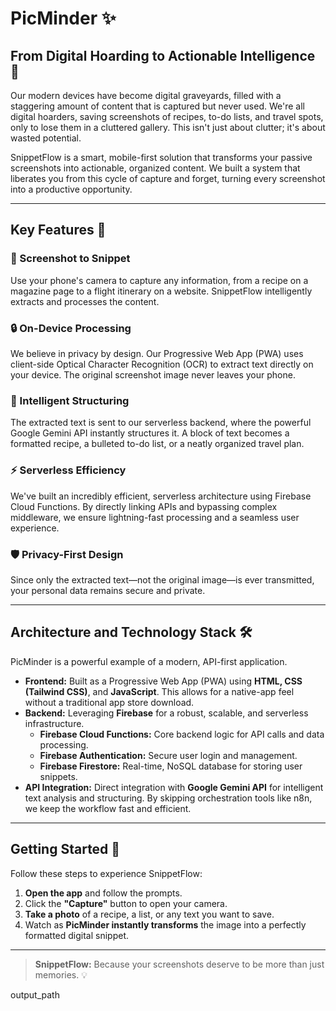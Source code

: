 # PicMinder ✨

## From Digital Hoarding to Actionable Intelligence 🚀
Our modern devices have become digital graveyards, filled with a staggering amount of content that is captured but never used. We're all digital hoarders, saving screenshots of recipes, to-do lists, and travel spots, only to lose them in a cluttered gallery. This isn't just about clutter; it's about wasted potential.

SnippetFlow is a smart, mobile-first solution that transforms your passive screenshots into actionable, organized content. We built a system that liberates you from this cycle of capture and forget, turning every screenshot into a productive opportunity.

---

## Key Features 🎯

### 📸 Screenshot to Snippet
Use your phone's camera to capture any information, from a recipe on a magazine page to a flight itinerary on a website. SnippetFlow intelligently extracts and processes the content.

### 🔒 On-Device Processing
We believe in privacy by design. Our Progressive Web App (PWA) uses client-side Optical Character Recognition (OCR) to extract text directly on your device. The original screenshot image never leaves your phone.

### 🧠 Intelligent Structuring
The extracted text is sent to our serverless backend, where the powerful Google Gemini API instantly structures it. A block of text becomes a formatted recipe, a bulleted to-do list, or a neatly organized travel plan.

### ⚡ Serverless Efficiency
We've built an incredibly efficient, serverless architecture using Firebase Cloud Functions. By directly linking APIs and bypassing complex middleware, we ensure lightning-fast processing and a seamless user experience.

### 🛡 Privacy-First Design
Since only the extracted text—not the original image—is ever transmitted, your personal data remains secure and private.

---

## Architecture and Technology Stack 🛠️
PicMinder is a powerful example of a modern, API-first application.

- **Frontend:** Built as a Progressive Web App (PWA) using **HTML, CSS (Tailwind CSS)**, and **JavaScript**. This allows for a native-app feel without a traditional app store download.
- **Backend:** Leveraging **Firebase** for a robust, scalable, and serverless infrastructure.
    - **Firebase Cloud Functions:** Core backend logic for API calls and data processing.
    - **Firebase Authentication:** Secure user login and management.
    - **Firebase Firestore:** Real-time, NoSQL database for storing user snippets.
- **API Integration:** Direct integration with **Google Gemini API** for intelligent text analysis and structuring. By skipping orchestration tools like n8n, we keep the workflow fast and efficient.

---

## Getting Started 🚀
Follow these steps to experience SnippetFlow:

1. **Open the app** and follow the prompts.
2. Click the **"Capture"** button to open your camera.
3. **Take a photo** of a recipe, a list, or any text you want to save.
4. Watch as **PicMinder instantly transforms** the image into a perfectly formatted digital snippet.

---

> **SnippetFlow:** Because your screenshots deserve to be more than just memories. 💡

output_path

